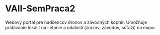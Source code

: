 # VAII-SemPraca2
Webový portál pre nadšencov dronov a závodných koptér.
Umožňuje pridávanie lokalít na lietanie a udalostí (zrazov, závodov, súťaží) na mapu.
